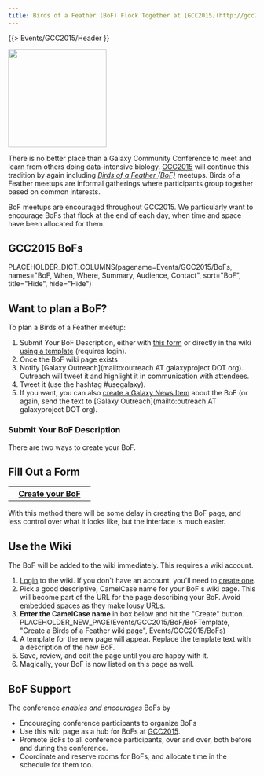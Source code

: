 ```yaml
---
title: Birds of a Feather (BoF) Flock Together at [GCC2015](http://gcc2015.tsl.ac.uk/)
---
```

{{> Events/GCC2015/Header }}


<div class='left'><img src="/src/images/Logos/GCC2015BoFs300.png" alt="" width="200" /></div>

There is no better place than a Galaxy Community Conference to meet and learn from others doing data-intensive biology.  [GCC2015](http://gcc2015.tsl.ac.uk/) will continue this tradition by again including *[Birds of a Feather (BoF)](http://en.wikipedia.org/wiki/Birds_of_a_feather_(computing))* meetups.  Birds of a Feather meetups are informal gatherings where participants group together based on common interests.

BoF meetups are encouraged throughout GCC2015.  We particularly want to encourage BoFs that flock at the end of each day, when time and space have been allocated for them.
<br />

## GCC2015 BoFs

PLACEHOLDER_DICT_COLUMNS(pagename=Events/GCC2015/BoFs, names="BoF, When, Where, Summary, Audience, Contact", sort="BoF", title="Hide", hide="Hide")

## Want to plan a BoF?

To plan a Birds of a Feather meetup:

1. Submit Your BoF Description, either with [this form](http://bit.ly/gcc2015bofform) or directly in the wiki [using a template](/src/events/GCC2015/BoFs/index.md#use-the-wiki) (requires login).
1. Once the BoF wiki page exists
  1. Notify [Galaxy Outreach](mailto:outreach AT galaxyproject DOT org).  Outreach will tweet it and highlight it in communication with attendees.
  1. Tweet it (use the hashtag #usegalaxy).
  1. If you want, you can also [create a Galaxy News Item](/src/news/index.md#add-a-news-item) about the BoF (or again, send the text to [Galaxy Outreach](mailto:outreach AT galaxyproject DOT org).

### Submit Your BoF Description

There are two ways to create your BoF.

## Fill Out a Form

<table>
  <tr>
    <th> &nbsp;&nbsp; <a href='http://bit.ly/gcc2015bofform'>Create your BoF</a> &nbsp;&nbsp; </th>
  </tr>
</table>


With this method there will be some delay in creating the BoF page, and less control over what it looks like, but the interface is much easier.

## Use the Wiki

The BoF will be added to the wiki immediately. This requires a wiki account. 

1. [Login](/src/events/GCC2015/BoFs/index.md) to the wiki. If you don't have an account, you'll need to [create one](/src/events/GCC2015/BoFs/index.md).
1. Pick a good descriptive, CamelCase name for your BoF's wiki page.  This will become part of the URL for the page describing your BoF.  Avoid embedded spaces as they make lousy URLs.
1. **Enter the CamelCase name** in box below and hit the "Create" button.
    . PLACEHOLDER_NEW_PAGE(Events/GCC2015/BoF/BoFTemplate, "Create a Birds of a Feather wiki page", Events/GCC2015/BoFs)
1. A template for the new page will appear.  Replace the template text with a description of the new BoF.
1. Save, review, and edit the page until you are happy with it.
1. Magically, your BoF is now listed on this page as well.

## BoF Support

The conference *enables and encourages* BoFs by

* Encouraging conference participants to organize BoFs
* Use this wiki page as a hub for BoFs at [GCC2015](http://gcc2015.tsl.ac.uk/).
* Promote BoFs to all conference participants, over and over, both before and during the conference.
* Coordinate and reserve rooms for BoFs, and allocate time in the schedule for them too.
